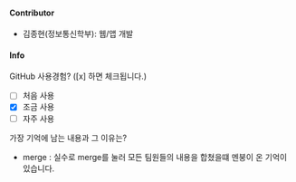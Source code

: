#### Contributor
- 김종현(정보통신학부): 웹/앱 개발

#### Info

GitHub 사용경험? ([x] 하면 체크됩니다.)
- [ ] 처음 사용
- [X] 조금 사용
- [ ] 자주 사용

가장 기억에 남는 내용과 그 이유는? 
- merge : 실수로 merge를 눌러 모든 팀원들의 내용을 합쳤을떄 멘붕이 온 기억이 있습니다.
